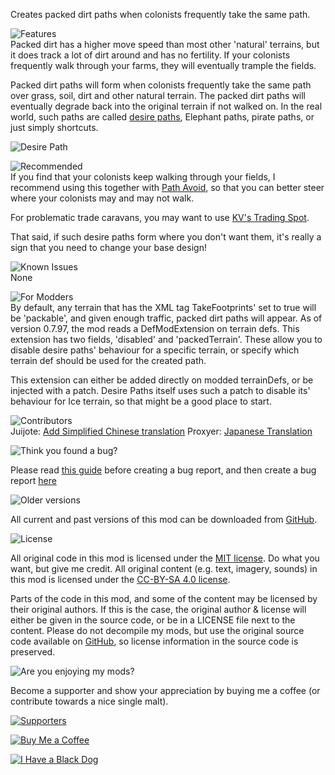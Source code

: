 Creates packed dirt paths when colonists frequently take the same path.

![Features](https://banners.karel-kroeze.nl/title/Features.png)  
Packed dirt has a higher move speed than most other 'natural' terrains, but it does track a lot of dirt around and has no fertility. If your colonists frequently walk through your farms, they will eventually trample the fields.

Packed dirt paths will form when colonists frequently take the same path over grass, soil, dirt and other natural terrain. The packed dirt paths will eventually degrade back into the original terrain if not walked on. In the real world, such paths are called [desire paths](https://en.wikipedia.org/wiki/Desire_path), Elephant paths, pirate paths, or just simply shortcuts.

![Desire Path](https://i.ibb.co/gF6Sw3t/image.png)

![Recommended](https://banners.karel-kroeze.nl/title/Recommended.png)  
If you find that your colonists keep walking through your fields, I recommend using this together with
[Path Avoid](https://steamcommunity.com/sharedfiles/filedetails/?id=1180719857), so that you can better steer where your colonists may and may not walk.

For problematic trade caravans, you may want to use [KV's Trading Spot](https://steamcommunity.com/sharedfiles/filedetails/?id=1180719658).

That said, if such desire paths form where you don't want them, it's really a sign that you need to change your base design!

![Known Issues](https://banners.karel-kroeze.nl/title/Known%20Issues.png)  
None

![For Modders](https://banners.karel-kroeze.nl/title/For%20Modders.png)  
By default, any terrain that has the XML tag TakeFootprints' set to true will be 'packable', and given enough traffic, packed dirt paths will appear. As of version 0.7.97, the mod reads a DefModExtension on terrain defs. This extension has two fields, 'disabled' and 'packedTerrain'. These allow you to disable desire paths' behaviour for a specific terrain, or specify which terrain def should be used for the created path.

This extension can either be added directly on modded terrainDefs, or be injected with a patch. Desire Paths itself uses such a patch to disable its' behaviour for Ice terrain, so that might be a good place to start.

![Contributors](https://banners.karel-kroeze.nl/title/Contributors.png)  
Juijote: [Add Simplified Chinese translation](https://github.com/fluffy-mods/DesirePaths/commit/2db8525)
Proxyer: [Japanese Translation](https://github.com/fluffy-mods/DesirePaths/commit/9b5dcdd)


![Think you found a bug?](https://banners.karel-kroeze.nl/title/Think%20you%20found%20a%20bug%3F.png)  

Please read [this guide](http://steamcommunity.com/sharedfiles/filedetails/?id=725234314) before creating a bug report,
and then create a bug report [here](https://github.com/fluffy-mods/DesirePaths/issues)

![Older versions](https://banners.karel-kroeze.nl/title/Older%20versions.png)  

All current and past versions of this mod can be downloaded from [GitHub](https://github.com/fluffy-mods/DesirePaths/releases).

![License](https://banners.karel-kroeze.nl/title/License.png)  

All original code in this mod is licensed under the [MIT license](https://opensource.org/licenses/MIT). Do what you want, but give me credit.
All original content (e.g. text, imagery, sounds) in this mod is licensed under the [CC-BY-SA 4.0 license](http://creativecommons.org/licenses/by-sa/4.0/).

Parts of the code in this mod, and some of the content may be licensed by their original authors. If this is the case, the original author & license will either be given in the source code, or be in a LICENSE file next to the content. Please do not decompile my mods, but use the original source code available on [GitHub](https://github.com/fluffy-mods/DesirePaths/), so license information in the source code is preserved.



![Are you enjoying my mods?](https://banners.karel-kroeze.nl/title/Are%20you%20enjoying%20my%20mods%3F.png)  

Become a supporter and show your appreciation by buying me a coffee (or contribute towards a nice single malt).

[![Supporters](https://banners.karel-kroeze.nl/donations.png)](https://ko-fi.com/fluffymods)

[![Buy Me a Coffee](https://i.imgur.com/6P7Ap79.gif)](https://ko-fi.com/fluffymods)

[![I Have a Black Dog](https://i.ibb.co/ss59Rwy/New-Project-2.png)](https://www.youtube.com/watch?v=XiCrniLQGYc)
